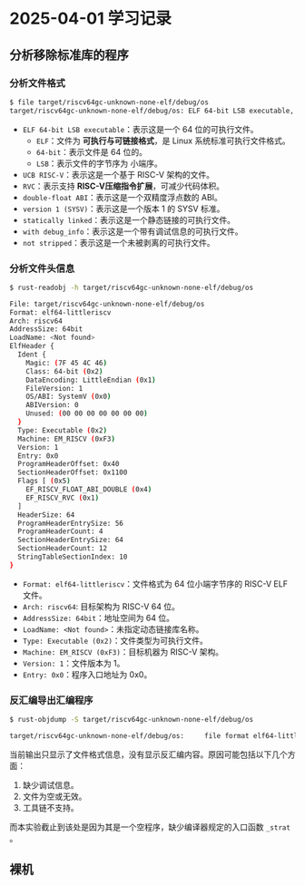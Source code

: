 # 2025-04-01 学习记录

## 分析移除标准库的程序

### 分析文件格式
```bash
$ file target/riscv64gc-unknown-none-elf/debug/os
target/riscv64gc-unknown-none-elf/debug/os: ELF 64-bit LSB executable, UCB RISC-V, RVC, double-float ABI, version 1 (SYSV), statically linked, with debug_info, not stripped
```
- `ELF 64-bit LSB executable`：表示这是一个 64 位的可执行文件。
    - `ELF`：文件为 **可执行与可链接格式**，是 Linux 系统标准可执行文件格式。
    - `64-bit`：表示文件是 64 位的。
    - `LSB`：表示文件的字节序为 小端序。 
- `UCB RISC-V`：表示这是一个基于 RISC-V 架构的文件。
- `RVC`：表示支持 **RISC-V压缩指令扩展**，可减少代码体积。
- `double-float ABI`：表示这是一个双精度浮点数的 ABI。
- `version 1 (SYSV)`：表示这是一个版本 1 的 SYSV 标准。
- `statically linked`：表示这是一个静态链接的可执行文件。
- `with debug_info`：表示这是一个带有调试信息的可执行文件。
- `not stripped`：表示这是一个未被剥离的可执行文件。

### 分析文件头信息

```bash
$ rust-readobj -h target/riscv64gc-unknown-none-elf/debug/os

File: target/riscv64gc-unknown-none-elf/debug/os
Format: elf64-littleriscv
Arch: riscv64
AddressSize: 64bit
LoadName: <Not found>
ElfHeader {
  Ident {
    Magic: (7F 45 4C 46)
    Class: 64-bit (0x2)
    DataEncoding: LittleEndian (0x1)
    FileVersion: 1
    OS/ABI: SystemV (0x0)
    ABIVersion: 0
    Unused: (00 00 00 00 00 00 00)
  }
  Type: Executable (0x2)
  Machine: EM_RISCV (0xF3)
  Version: 1
  Entry: 0x0
  ProgramHeaderOffset: 0x40
  SectionHeaderOffset: 0x1100
  Flags [ (0x5)
    EF_RISCV_FLOAT_ABI_DOUBLE (0x4)
    EF_RISCV_RVC (0x1)
  ]
  HeaderSize: 64
  ProgramHeaderEntrySize: 56
  ProgramHeaderCount: 4
  SectionHeaderEntrySize: 64
  SectionHeaderCount: 12
  StringTableSectionIndex: 10
}
```
- `Format: elf64-littleriscv`：文件格式为 ​64 位小端字节序的 RISC-V ELF 文件。
- `Arch: riscv64`: 目标架构为 ​RISC-V 64 位。
- `AddressSize: 64bit`：地址空间为 64 位。
- `LoadName: <Not found>`：未指定动态链接库名称。
- `Type: Executable (0x2)`：文件类型为可执行文件。
- `Machine: EM_RISCV (0xF3)`：目标机器为 RISC-V 架构。
- `Version: 1`：文件版本为 1。
- `Entry: 0x0`：程序入口地址为 0x0。

### 反汇编导出汇编程序

```bash
$ rust-objdump -S target/riscv64gc-unknown-none-elf/debug/os

target/riscv64gc-unknown-none-elf/debug/os:     file format elf64-littleriscv
```
当前输出只显示了文件格式信息，没有显示反汇编内容。原因可能包括以下几个方面：
1. 缺少调试信息。
2. 文件为空或无效。
3. 工具链不支持。

而本实验截止到该处是因为其是一个空程序，缺少编译器规定的入口函数 `_strat` 。

## 裸机

